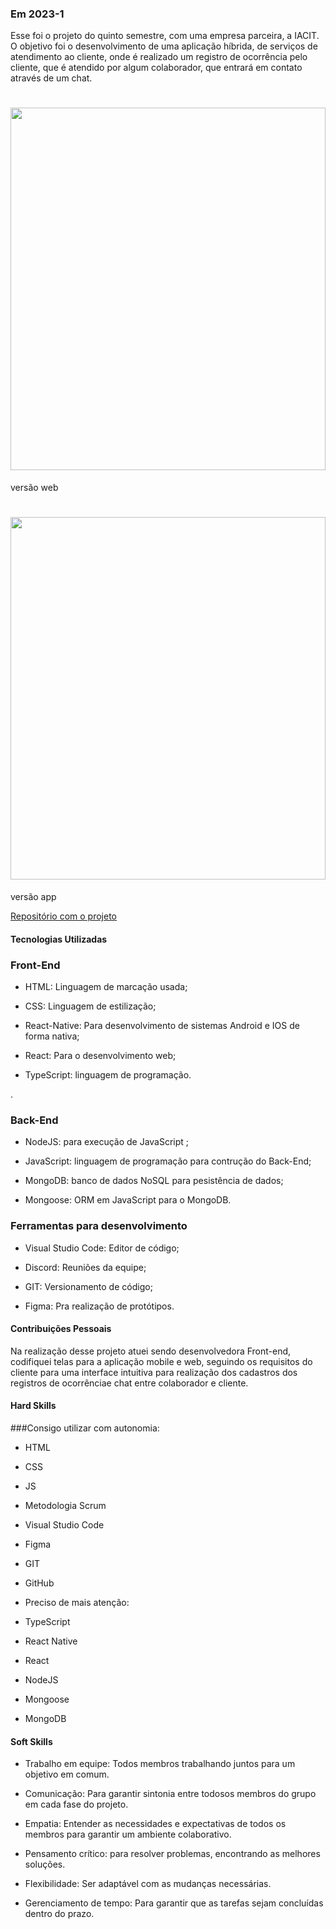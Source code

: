 ### Em 2023-1
Esse foi o projeto do quinto semestre, com uma empresa parceira, a IACIT. O objetivo foi o desenvolvimento de uma aplicação híbrida, de serviços de atendimento ao cliente, onde é realizado um registro de ocorrência pelo cliente, que é atendido por algum colaborador, que entrará em contato através de um chat.

<h1 align="center"><img src = "https://github.com/GustavoAndo/portifolio-TG/blob/main/5-semestre/README.md" width="100%" height="580px"></h1>
versão web
<h1 align="center"><img src = "https://github.com/GustavoAndo/portifolio-TG/blob/main/img/5-semestre-app.gif" width="100%" height="580px"></h1>
versão app



[Repositório com o projeto](https://github.com/NewInoDevs/NewInoDevs)

#### Tecnologias Utilizadas

### Front-End

* HTML: Linguagem de marcação usada;

* CSS: Linguagem de estilização;

* React-Native: Para desenvolvimento de sistemas Android e IOS de forma nativa;

* React: Para o desenvolvimento web;

* TypeScript: linguagem de programação.

.

### Back-End

* NodeJS: para execução de JavaScript ;

* JavaScript: linguagem de programação para contrução do Back-End;

* MongoDB: banco de dados NoSQL para pesistência de dados;

* Mongoose: ORM em JavaScript para o MongoDB.


### Ferramentas para desenvolvimento

* Visual Studio Code: Editor de código;

* Discord: Reuniões da equipe;

* GIT: Versionamento de código;

* Figma: Pra realização de protótipos.

#### Contribuições Pessoais
Na realização desse projeto atuei sendo desenvolvedora Front-end, codifiquei telas para a aplicação mobile e web, seguindo os requisitos do cliente para uma interface intuitiva para realização dos cadastros dos registros de ocorrênciae chat entre colaborador e cliente.

#### Hard Skills

###Consigo utilizar com autonomia:

* HTML

* CSS

* JS

* Metodologia Scrum

* Visual Studio Code

* Figma

* GIT

* GitHub

* Preciso de mais atenção:

* TypeScript

* React Native

* React

* NodeJS 

* Mongoose

* MongoDB

#### Soft Skills
* Trabalho em equipe: Todos membros trabalhando juntos para um objetivo em comum. 

* Comunicação: Para garantir sintonia entre todosos membros do grupo em cada fase do projeto.

* Empatia: Entender as necessidades e expectativas de todos os membros para garantir um ambiente colaborativo.

* Pensamento crítico: para resolver problemas, encontrando as melhores soluções.

* Flexibilidade: Ser adaptável com as mudanças necessárias.

* Gerenciamento de tempo: Para garantir que as tarefas sejam concluídas dentro do prazo.

